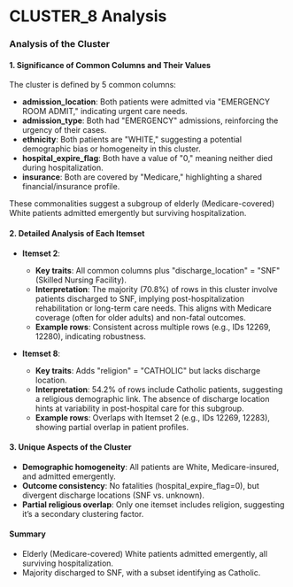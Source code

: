 # CLUSTER_8 Analysis

### Analysis of the Cluster

#### 1. Significance of Common Columns and Their Values
The cluster is defined by 5 common columns:  
- **admission_location**: Both patients were admitted via "EMERGENCY ROOM ADMIT," indicating urgent care needs.  
- **admission_type**: Both had "EMERGENCY" admissions, reinforcing the urgency of their cases.  
- **ethnicity**: Both patients are "WHITE," suggesting a potential demographic bias or homogeneity in this cluster.  
- **hospital_expire_flag**: Both have a value of "0," meaning neither died during hospitalization.  
- **insurance**: Both are covered by "Medicare," highlighting a shared financial/insurance profile.  

These commonalities suggest a subgroup of elderly (Medicare-covered) White patients admitted emergently but surviving hospitalization.

#### 2. Detailed Analysis of Each Itemset
- **Itemset 2**:  
  - **Key traits**: All common columns plus "discharge_location" = "SNF" (Skilled Nursing Facility).  
  - **Interpretation**: The majority (70.8%) of rows in this cluster involve patients discharged to SNF, implying post-hospitalization rehabilitation or long-term care needs. This aligns with Medicare coverage (often for older adults) and non-fatal outcomes.  
  - **Example rows**: Consistent across multiple rows (e.g., IDs 12269, 12280), indicating robustness.  

- **Itemset 8**:  
  - **Key traits**: Adds "religion" = "CATHOLIC" but lacks discharge location.  
  - **Interpretation**: 54.2% of rows include Catholic patients, suggesting a religious demographic link. The absence of discharge location hints at variability in post-hospital care for this subgroup.  
  - **Example rows**: Overlaps with Itemset 2 (e.g., IDs 12269, 12283), showing partial overlap in patient profiles.  

#### 3. Unique Aspects of the Cluster
- **Demographic homogeneity**: All patients are White, Medicare-insured, and admitted emergently.  
- **Outcome consistency**: No fatalities (hospital_expire_flag=0), but divergent discharge locations (SNF vs. unknown).  
- **Partial religious overlap**: Only one itemset includes religion, suggesting it’s a secondary clustering factor.  

#### Summary  
- Elderly (Medicare-covered) White patients admitted emergently, all surviving hospitalization.  
- Majority discharged to SNF, with a subset identifying as Catholic.